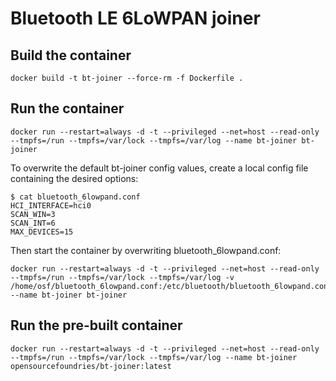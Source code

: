 # Bluetooth LE 6LoWPAN joiner

## Build the container

```
docker build -t bt-joiner --force-rm -f Dockerfile .
```

## Run the container

```
docker run --restart=always -d -t --privileged --net=host --read-only --tmpfs=/run --tmpfs=/var/lock --tmpfs=/var/log --name bt-joiner bt-joiner
```

To overwrite the default bt-joiner config values, create a local config file containing the desired options:

```
$ cat bluetooth_6lowpand.conf
HCI_INTERFACE=hci0
SCAN_WIN=3
SCAN_INT=6
MAX_DEVICES=15
```

Then start the container by overwriting bluetooth_6lowpand.conf:

```
docker run --restart=always -d -t --privileged --net=host --read-only --tmpfs=/run --tmpfs=/var/lock --tmpfs=/var/log -v /home/osf/bluetooth_6lowpand.conf:/etc/bluetooth/bluetooth_6lowpand.conf --name bt-joiner bt-joiner
```

## Run the pre-built container

```
docker run --restart=always -d -t --privileged --net=host --read-only --tmpfs=/run --tmpfs=/var/lock --tmpfs=/var/log --name bt-joiner opensourcefoundries/bt-joiner:latest
```

